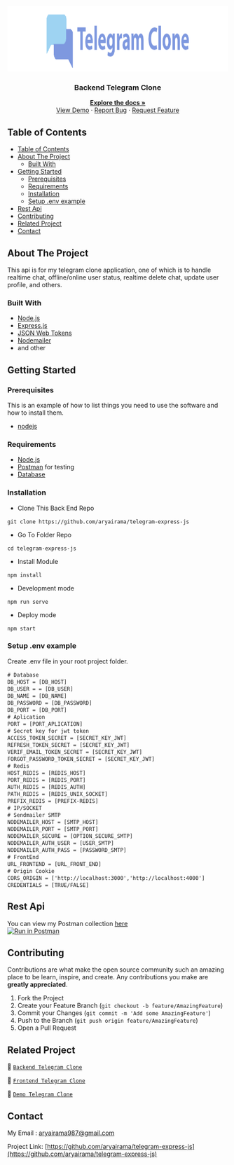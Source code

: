 <br />
<p align="center">
<div align="center">
  <img height="150" src="https://raw.githubusercontent.com/aryairama/telegram-next-js/main/screenshots/logo.png"/>
</div>
  <h3 align="center">Backend Telegram Clone</h3>
  <p align="center">
    <a href="https://github.com/aryairama/telegram-express-js"><strong>Explore the docs »</strong></a>
    <br />
    <a href="https://bit.ly/vehicle_rental">View Demo</a>
    ·
    <a href="https://github.com/aryairama/telegram-express-js/issues">Report Bug</a>
    ·
    <a href="https://github.com/aryairama/telegram-express-js/issues">Request Feature</a>
  </p>
</p>



<!-- TABLE OF CONTENTS -->
## Table of Contents

- [Table of Contents](#table-of-contents)
- [About The Project](#about-the-project)
  - [Built With](#built-with)
- [Getting Started](#getting-started)
  - [Prerequisites](#prerequisites)
  - [Requirements](#requirements)
  - [Installation](#installation)
  - [Setup .env example](#setup-env-example)
- [Rest Api](#rest-api)
- [Contributing](#contributing)
- [Related Project](#related-project)
- [Contact](#contact)



<!-- ABOUT THE PROJECT -->
## About The Project

This api is for my telegram clone application, one of which is to handle realtime chat, offline/online user status, realtime delete chat, update user profile, and others.

### Built With

- [Node.js](https://nodejs.org/en/)
- [Express.js](https://expressjs.com/)
- [JSON Web Tokens](https://jwt.io/)
- [Nodemailer]('https://nodemailer.com/about/')
- and other

<!-- GETTING STARTED -->
## Getting Started

### Prerequisites

This is an example of how to list things you need to use the software and how to install them.

* [nodejs](https://nodejs.org/en/download/)

### Requirements
* [Node.js](https://nodejs.org/en/)
* [Postman](https://www.getpostman.com/) for testing
* [Database](database-example.sql)

### Installation

- Clone This Back End Repo
```
git clone https://github.com/aryairama/telegram-express-js
```
- Go To Folder Repo
```
cd telegram-express-js
```
- Install Module
```
npm install
```
- Development mode
```
npm run serve
```
- Deploy mode
```
npm start
```

### Setup .env example

Create .env file in your root project folder.

```env
# Database
DB_HOST = [DB_HOST]
DB_USER = = [DB_USER]
DB_NAME = [DB_NAME]
DB_PASSWORD = [DB_PASSWORD]
DB_PORT = [DB_PORT]
# Aplication
PORT = [PORT_APLICATION]
# Secret key for jwt token
ACCESS_TOKEN_SECRET = [SECRET_KEY_JWT]
REFRESH_TOKEN_SECRET = [SECRET_KEY_JWT]
VERIF_EMAIL_TOKEN_SECRET = [SECRET_KEY_JWT]
FORGOT_PASSWORD_TOKEN_SECRET = [SECRET_KEY_JWT]
# Redis
HOST_REDIS = [REDIS_HOST]
PORT_REDIS = [REDIS_PORT]
AUTH_REDIS = [REDIS_AUTH]
PATH_REDIS = [REDIS_UNIX_SOCKET]
PREFIX_REDIS = [PREFIX-REDIS]
# IP/SOCKET
# Sendmailer SMTP
NODEMAILER_HOST = [SMTP_HOST]
NODEMAILER_PORT = [SMTP_PORT]
NODEMAILER_SECURE = [OPTION_SECURE_SMTP]
NODEMAILER_AUTH_USER = [USER_SMTP]
NODEMAILER_AUTH_PASS = [PASSWORD_SMTP]
# FrontEnd
URL_FRONTEND = [URL_FRONT_END]
# Origin Cookie
CORS_ORIGIN = ['http://localhost:3000','http://localhost:4000']
CREDENTIALS = [TRUE/FALSE]
```

## Rest Api

You can view my Postman collection [here](https://www.postman.com/workspace/Telegram-Clone~eea3df8d-1aca-4df2-920b-d8a9d5e1e0d6/collection/10655215-6461ad18-5056-45bf-921a-af0b0641159d)
</br>
[![Run in Postman](https://run.pstmn.io/button.svg)](https://app.getpostman.com/run-collection/10655215-6461ad18-5056-45bf-921a-af0b0641159d?action=collection%2Ffork&collection-url=entityId%3D10655215-6461ad18-5056-45bf-921a-af0b0641159d%26entityType%3Dcollection%26workspaceId%3Deea3df8d-1aca-4df2-920b-d8a9d5e1e0d6)

<!-- CONTRIBUTING -->
## Contributing

Contributions are what make the open source community such an amazing place to be learn, inspire, and create. Any contributions you make are **greatly appreciated**.

1. Fork the Project
2. Create your Feature Branch (`git checkout -b feature/AmazingFeature`)
3. Commit your Changes (`git commit -m 'Add some AmazingFeature'`)
4. Push to the Branch (`git push origin feature/AmazingFeature`)
5. Open a Pull Request



## Related Project
:rocket: [`Backend Telegram Clone`](https://github.com/aryairama/telegram-express-js)

:rocket: [`Frontend Telegram Clone`](https://github.com/aryairama/telegram-next-js)

:rocket: [`Demo Telegram Clone`](https://bit.ly/telegram_next)

<!-- CONTACT -->
## Contact

My Email : aryairama987@gmail.com

Project Link: [https://github.com/aryairama/telegram-express-js](https://github.com/aryairama/telegram-express-js)





